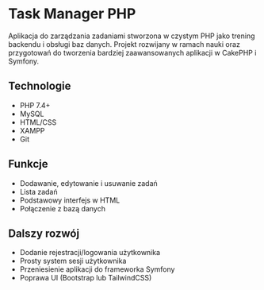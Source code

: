 # Task Manager PHP 

Aplikacja do zarządzania zadaniami stworzona w czystym PHP jako trening backendu i obsługi baz danych. Projekt rozwijany w ramach nauki oraz przygotowań do tworzenia bardziej zaawansowanych aplikacji w CakePHP i Symfony.

## Technologie

- PHP 7.4+
- MySQL
- HTML/CSS
- XAMPP 
- Git 

## Funkcje

- Dodawanie, edytowanie i usuwanie zadań
- Lista zadań 
- Podstawowy interfejs w HTML
- Połączenie z bazą danych

## Dalszy rozwój

- Dodanie rejestracji/logowania użytkownika
- Prosty system sesji użytkownika 
- Przeniesienie aplikacji do frameworka Symfony
- Poprawa UI (Bootstrap lub TailwindCSS)

